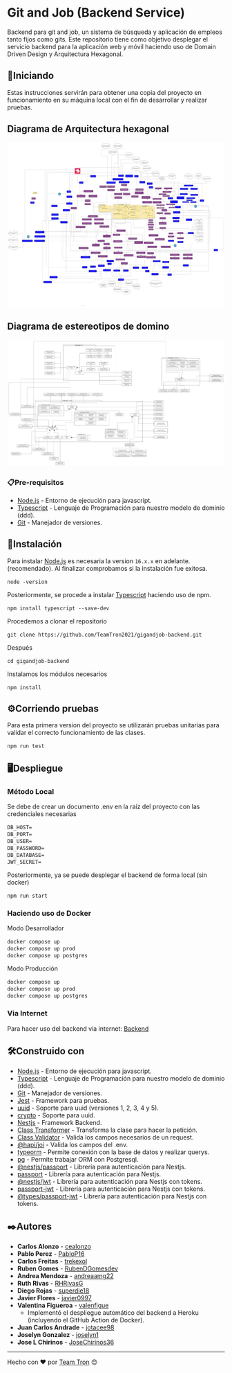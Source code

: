 # Git and Job (Backend Service)
Backend para git and job, un sistema de búsqueda y aplicación de empleos tanto fijos como gits. Este repositorio tiene como objetivo desplegar el servicio backend para la aplicación web y móvil haciendo uso de Domain Driven Design y Arquitectura Hexagonal.

## 🚀Iniciando 
Estas instrucciones servirán para obtener una copia del proyecto en funcionamiento en su máquina local con el fin de desarrollar y realizar pruebas.

## Diagrama de Arquitectura hexagonal 
<img src="./extra/Hexagonal.png"/>

## Diagrama de estereotipos de domino
<img src="./extra/Dominio.png"/>

### 📋Pre-requisitos 
* [Node.js](https://nodejs.org/es/) - Entorno de ejecución para javascript.
* [Typescript](https://www.typescriptlang.org) - Lenguaje de Programación para nuestro modelo de dominio (ddd).
* [Git](https://git-scm.com) - Manejador de versiones.
 
## 🔧Instalación 

Para instalar [Node.js](https://nodejs.org/es/) es necesaria la version `16.x.x` en adelante. (recomendado). Al finalizar comprobamos si la instalación fue exitosa.

```
node -version
```
Posteriormente, se procede a instalar [Typescript](https://www.typescriptlang.org) haciendo uso de npm.

```
npm install typescript --save-dev 
```
Procedemos a clonar el repositorio
```
git clone https://github.com/TeamTron2021/gigandjob-backend.git
```
Después
```
cd gigandjob-backend
```
Instalamos los módulos necesarios 
```
npm install
```
## ⚙️Corriendo pruebas
Para esta primera version del proyecto se utilizarán pruebas unitarias para validar el correcto funcionamiento de las clases.
```
npm run test
```
## 🖥️Despliegue

### Método Local
Se debe de crear un documento .env en la raíz del proyecto con las credenciales necesarias
```
DB_HOST=
DB_PORT=
DB_USER=
DB_PASSWORD=
DB_DATABASE=
JWT_SECRET=
```

Posteriormente, ya se puede desplegar el backend de forma local (sin docker)
```
npm run start 
```
### Haciendo uso de Docker 
Modo Desarrollador
```
docker compose up
docker compose up prod 
docker compose up postgres
```
Modo Producción
```
docker compose up
docker compose up prod 
docker compose up postgres
```
### Via Internet 

Para hacer uso del backend via internet: [Backend](https://gigandjob-backend.herokuapp.com/)


## 🛠️Construido con 
* [Node.js](https://nodejs.org/es/) - Entorno de ejecución para javascript.
* [Typescript](https://www.typescriptlang.org) - Lenguaje de Programación para nuestro modelo de dominio (ddd).
* [Git](https://git-scm.com) - Manejador de versiones.
* [Jest](https://jestjs.io) - Framework para pruebas.
* [uuid](https://www.npmjs.com/package/uuid) - Soporte para uuid (versiones 1, 2, 3, 4 y 5).
* [crypto](https://nodejs.org/api/crypto.html) - Soporte para uuid.
* [Nestjs](https://nestjs.com) - Framework Backend.
* [Class Transformer](https://www.npmjs.com/package/class-transformer) - Transforma la clase para hacer la petición.
* [Class Validator](https://www.npmjs.com/package/class-validator) - Valida los campos necesarios de un request.
* [@hapi/joi](https://www.npmjs.com/package/@hapi/joi) - Valida los campos del .env.
* [typeorm](https://www.npmjs.com/package/typeorm) - Permite conexión con la base de datos y realizar querys.
* [pg](https://www.npmjs.com/package/pg) - Permite trabajar ORM con Postgresql.
* [@nestjs/passport](https://www.npmjs.com/package/@nestjs/passport) - Librería para autenticación para Nestjs.
* [passport](https://www.npmjs.com/package/passport) - Librería para autenticación para Nestjs.
* [@nestjs/jwt](https://www.npmjs.com/package/@nestjs/jwt) - Librería para autenticación para Nestjs con tokens.
* [passport-jwt](https://www.npmjs.com/package/passport-jwt) - Librería para autenticación para Nestjs con tokens.
* [@types/passport-jwt](https://www.npmjs.com/package/@types/passport-jwt) - Librería para autenticación para Nestjs con tokens.

## ✒️Autores
* **Carlos Alonzo** - [cealonzo](https://github.com/cealonzo)
* **Pablo Perez** - [PabloP16](https://github.com/PabloP16)
* **Carlos Freitas** - [trekexol](https://github.com/trekexol)
* **Ruben Gomes** - [RubenDGomesdev](https://github.com/RubenDGomesdev)
* **Andrea Mendoza** - [andreaamg22](https://github.com/andreaamg22)
* **Ruth Rivas** - [RHRivasG](https://github.com/RHRivasG)
* **Diego Rojas** - [superdie18](https://github.com/superdie18)
* **Javier Flores** - [javier0997](https://github.com/javier0997)
* **Valentina Figueroa** - [valenfigue](https://github.com/valenfigue)
  * Implementó el despliegue automático del backend a Heroku (incluyendo el GitHub Action de Docker).
* **Juan Carlos Andrade** - [jotacee98](https://github.com/jotacee98)
* **Joselyn Gonzalez** - [joselyn1](https://github.com/joselyn1) 
* **Jose L Chirinos** - [JoseChirinos36](https://github.com/JoseChirinos36) 
---
Hecho con ❤️ por [Team Tron](https://github.com/TeamTron2021) 😊
